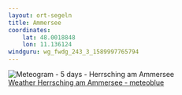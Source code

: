 ```yaml
---
layout: ort-segeln
title: Ammersee
coordinates:
    lat: 48.0018848
    lon: 11.136124
windguru: wg_fwdg_243_3_1589997765794
---
```

<img src="//my.meteoblue.com/visimage/meteogram_web?look=KILOMETER_PER_HOUR%2CCELSIUS%2CMILLIMETER&apikey=5838a18e295d&temperature=C&windspeed=kmh&precipitationamount=mm&winddirection=3char&city=Herrsching+am+Ammersee&iso2=de&lat=47.998901&lon=11.176800&asl=551&tz=Europe%2FBerlin&lang=en&sig=828cd14f47d340fa48ece15889180b55" srcset="//my.meteoblue.com/visimage/meteogram_web_hd?look=KILOMETER_PER_HOUR%2CCELSIUS%2CMILLIMETER&apikey=5838a18e295d&temperature=C&windspeed=kmh&precipitationamount=mm&winddirection=3char&city=Herrsching+am+Ammersee&iso2=de&lat=47.998901&lon=11.176800&asl=551&tz=Europe%2FBerlin&lang=en&sig=df56b3285f95259b6d9ddb69185629cc 1.4x" alt="Meteogram - 5 days - Herrsching am Ammersee"><a href="https://www.meteoblue.com/en/weather/week/herrsching-am-ammersee_germany_2905604" target="_blank" style="display: block;">Weather Herrsching am Ammersee - meteoblue</a>
